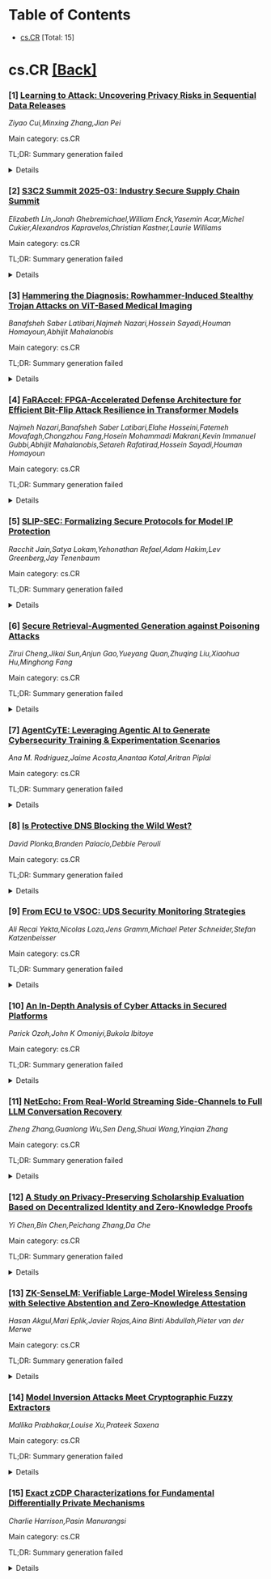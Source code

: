 <div id=toc></div>

# Table of Contents

- [cs.CR](#cs.CR) [Total: 15]


<div id='cs.CR'></div>

# cs.CR [[Back]](#toc)

### [1] [Learning to Attack: Uncovering Privacy Risks in Sequential Data Releases](https://arxiv.org/abs/2510.24807)
*Ziyao Cui,Minxing Zhang,Jian Pei*

Main category: cs.CR

TL;DR: Summary generation failed


<details>
  <summary>Details</summary>
Motivation: Motivation analysis unavailable

Method: Method extraction failed

Result: Result analysis unavailable

Conclusion: Conclusion extraction failed

Abstract: Privacy concerns have become increasingly critical in modern AI and data
science applications, where sensitive information is collected, analyzed, and
shared across diverse domains such as healthcare, finance, and mobility. While
prior research has focused on protecting privacy in a single data release, many
real-world systems operate under sequential or continuous data publishing,
where the same or related data are released over time. Such sequential
disclosures introduce new vulnerabilities, as temporal correlations across
releases may enable adversaries to infer sensitive information that remains
hidden in any individual release. In this paper, we investigate whether an
attacker can compromise privacy in sequential data releases by exploiting
dependencies between consecutive publications, even when each individual
release satisfies standard privacy guarantees. To this end, we propose a novel
attack model that captures these sequential dependencies by integrating a
Hidden Markov Model with a reinforcement learning-based bi-directional
inference mechanism. This enables the attacker to leverage both earlier and
later observations in the sequence to infer private information. We instantiate
our framework in the context of trajectory data, demonstrating how an adversary
can recover sensitive locations from sequential mobility datasets. Extensive
experiments on Geolife, Porto Taxi, and SynMob datasets show that our model
consistently outperforms baseline approaches that treat each release
independently. The results reveal a fundamental privacy risk inherent to
sequential data publishing, where individually protected releases can
collectively leak sensitive information when analyzed temporally. These
findings underscore the need for new privacy-preserving frameworks that
explicitly model temporal dependencies, such as time-aware differential privacy
or sequential data obfuscation strategies.

</details>


### [2] [S3C2 Summit 2025-03: Industry Secure Supply Chain Summit](https://arxiv.org/abs/2510.24920)
*Elizabeth Lin,Jonah Ghebremichael,William Enck,Yasemin Acar,Michel Cukier,Alexandros Kapravelos,Christian Kastner,Laurie Williams*

Main category: cs.CR

TL;DR: Summary generation failed


<details>
  <summary>Details</summary>
Motivation: Motivation analysis unavailable

Method: Method extraction failed

Result: Result analysis unavailable

Conclusion: Conclusion extraction failed

Abstract: Software supply chains, while providing immense economic and software
development value, are only as strong as their weakest link. Over the past
several years, there has been an exponential increase in cyberattacks
specifically targeting vulnerable links in critical software supply chains.
These attacks disrupt the day-to-day functioning and threaten the security of
nearly everyone on the internet, from billion-dollar companies and government
agencies to hobbyist open-source developers. The ever-evolving threat of
software supply chain attacks has garnered interest from both the software
industry and US government in improving software supply chain security. On
Thursday, March 6th, 2025, four researchers from the NSF-backed Secure Software
Supply Chain Center (S3C2) conducted a Secure Software Supply Chain Summit with
a diverse set of 18 practitioners from 17 organizations. The goals of the
Summit were: (1) to enable sharing between participants from different
industries regarding practical experiences and challenges with software supply
chain security; (2) to help form new collaborations; and (3) to learn about the
challenges facing participants to inform our future research directions. The
summit consisted of discussions of six topics relevant to the government
agencies represented, including software bill of materials (SBOMs); compliance;
malicious commits; build infrastructure; culture; and large language models
(LLMs) and security. For each topic of discussion, we presented a list of
questions to participants to spark conversation. In this report, we provide a
summary of the summit. The open questions and challenges that remained after
each topic are listed at the end of each topic's section, and the initial
discussion questions for each topic are provided in the appendix.

</details>


### [3] [Hammering the Diagnosis: Rowhammer-Induced Stealthy Trojan Attacks on ViT-Based Medical Imaging](https://arxiv.org/abs/2510.24976)
*Banafsheh Saber Latibari,Najmeh Nazari,Hossein Sayadi,Houman Homayoun,Abhijit Mahalanobis*

Main category: cs.CR

TL;DR: Summary generation failed


<details>
  <summary>Details</summary>
Motivation: Motivation analysis unavailable

Method: Method extraction failed

Result: Result analysis unavailable

Conclusion: Conclusion extraction failed

Abstract: Vision Transformers (ViTs) have emerged as powerful architectures in medical
image analysis, excelling in tasks such as disease detection, segmentation, and
classification. However, their reliance on large, attention-driven models makes
them vulnerable to hardware-level attacks. In this paper, we propose a novel
threat model referred to as Med-Hammer that combines the Rowhammer hardware
fault injection with neural Trojan attacks to compromise the integrity of
ViT-based medical imaging systems. Specifically, we demonstrate how malicious
bit flips induced via Rowhammer can trigger implanted neural Trojans, leading
to targeted misclassification or suppression of critical diagnoses (e.g.,
tumors or lesions) in medical scans. Through extensive experiments on benchmark
medical imaging datasets such as ISIC, Brain Tumor, and MedMNIST, we show that
such attacks can remain stealthy while achieving high attack success rates
about 82.51% and 92.56% in MobileViT and SwinTransformer, respectively. We
further investigate how architectural properties, such as model sparsity,
attention weight distribution, and the number of features of the layer, impact
attack effectiveness. Our findings highlight a critical and underexplored
intersection between hardware-level faults and deep learning security in
healthcare applications, underscoring the urgent need for robust defenses
spanning both model architectures and underlying hardware platforms.

</details>


### [4] [FaRAccel: FPGA-Accelerated Defense Architecture for Efficient Bit-Flip Attack Resilience in Transformer Models](https://arxiv.org/abs/2510.24985)
*Najmeh Nazari,Banafsheh Saber Latibari,Elahe Hosseini,Fatemeh Movafagh,Chongzhou Fang,Hosein Mohammadi Makrani,Kevin Immanuel Gubbi,Abhijit Mahalanobis,Setareh Rafatirad,Hossein Sayadi,Houman Homayoun*

Main category: cs.CR

TL;DR: Summary generation failed


<details>
  <summary>Details</summary>
Motivation: Motivation analysis unavailable

Method: Method extraction failed

Result: Result analysis unavailable

Conclusion: Conclusion extraction failed

Abstract: Forget and Rewire (FaR) methodology has demonstrated strong resilience
against Bit-Flip Attacks (BFAs) on Transformer-based models by obfuscating
critical parameters through dynamic rewiring of linear layers. However, the
application of FaR introduces non-negligible performance and memory overheads,
primarily due to the runtime modification of activation pathways and the lack
of hardware-level optimization. To overcome these limitations, we propose
FaRAccel, a novel hardware accelerator architecture implemented on FPGA,
specifically designed to offload and optimize FaR operations. FaRAccel
integrates reconfigurable logic for dynamic activation rerouting, and
lightweight storage of rewiring configurations, enabling low-latency inference
with minimal energy overhead. We evaluate FaRAccel across a suite of
Transformer models and demonstrate substantial reductions in FaR inference
latency and improvement in energy efficiency, while maintaining the robustness
gains of the original FaR methodology. To the best of our knowledge, this is
the first hardware-accelerated defense against BFAs in Transformers,
effectively bridging the gap between algorithmic resilience and efficient
deployment on real-world AI platforms.

</details>


### [5] [SLIP-SEC: Formalizing Secure Protocols for Model IP Protection](https://arxiv.org/abs/2510.24999)
*Racchit Jain,Satya Lokam,Yehonathan Refael,Adam Hakim,Lev Greenberg,Jay Tenenbaum*

Main category: cs.CR

TL;DR: Summary generation failed


<details>
  <summary>Details</summary>
Motivation: Motivation analysis unavailable

Method: Method extraction failed

Result: Result analysis unavailable

Conclusion: Conclusion extraction failed

Abstract: Large Language Models (LLMs) represent valuable intellectual property (IP),
reflecting significant investments in training data, compute, and expertise.
Deploying these models on partially trusted or insecure devices introduces
substantial risk of model theft, making it essential to design inference
protocols with provable security guarantees.
  We present the formal framework and security foundations of SLIP, a hybrid
inference protocol that splits model computation between a trusted and an
untrusted resource. We define and analyze the key notions of model
decomposition and hybrid inference protocols, and introduce formal properties
including safety, correctness, efficiency, and t-soundness. We construct secure
inference protocols based on additive decompositions of weight matrices,
combined with masking and probabilistic verification techniques. We prove that
these protocols achieve information-theoretic security against
honest-but-curious adversaries, and provide robustness against malicious
adversaries with negligible soundness error.
  This paper focuses on the theoretical underpinnings of SLIP: precise
definitions, formal protocols, and proofs of security. Empirical validation and
decomposition heuristics appear in the companion SLIP paper. Together, the two
works provide a complete account of securing LLM IP via hybrid inference,
bridging both practice and theory.

</details>


### [6] [Secure Retrieval-Augmented Generation against Poisoning Attacks](https://arxiv.org/abs/2510.25025)
*Zirui Cheng,Jikai Sun,Anjun Gao,Yueyang Quan,Zhuqing Liu,Xiaohua Hu,Minghong Fang*

Main category: cs.CR

TL;DR: Summary generation failed


<details>
  <summary>Details</summary>
Motivation: Motivation analysis unavailable

Method: Method extraction failed

Result: Result analysis unavailable

Conclusion: Conclusion extraction failed

Abstract: Large language models (LLMs) have transformed natural language processing
(NLP), enabling applications from content generation to decision support.
Retrieval-Augmented Generation (RAG) improves LLMs by incorporating external
knowledge but also introduces security risks, particularly from data poisoning,
where the attacker injects poisoned texts into the knowledge database to
manipulate system outputs. While various defenses have been proposed, they
often struggle against advanced attacks. To address this, we introduce RAGuard,
a detection framework designed to identify poisoned texts. RAGuard first
expands the retrieval scope to increase the proportion of clean texts, reducing
the likelihood of retrieving poisoned content. It then applies chunk-wise
perplexity filtering to detect abnormal variations and text similarity
filtering to flag highly similar texts. This non-parametric approach enhances
RAG security, and experiments on large-scale datasets demonstrate its
effectiveness in detecting and mitigating poisoning attacks, including strong
adaptive attacks.

</details>


### [7] [AgentCyTE: Leveraging Agentic AI to Generate Cybersecurity Training & Experimentation Scenarios](https://arxiv.org/abs/2510.25189)
*Ana M. Rodriguez,Jaime Acosta,Anantaa Kotal,Aritran Piplai*

Main category: cs.CR

TL;DR: Summary generation failed


<details>
  <summary>Details</summary>
Motivation: Motivation analysis unavailable

Method: Method extraction failed

Result: Result analysis unavailable

Conclusion: Conclusion extraction failed

Abstract: Designing realistic and adaptive networked threat scenarios remains a core
challenge in cybersecurity research and training, still requiring substantial
manual effort. While large language models (LLMs) show promise for automated
synthesis, unconstrained generation often yields configurations that fail
validation or execution. We present AgentCyTE, a framework integrating
LLM-based reasoning with deterministic, schema-constrained network emulation to
generate and refine executable threat environments. Through an agentic feedback
loop, AgentCyTE observes scenario outcomes, validates correctness, and
iteratively enhances realism and consistency. This hybrid approach preserves
LLM flexibility while enforcing structural validity, enabling scalable,
data-driven experimentation and reliable scenario generation for threat
modeling and adaptive cybersecurity training. Our framework can be accessed at:
https://github.com/AnantaaKotal/AgentCyTE

</details>


### [8] [Is Protective DNS Blocking the Wild West?](https://arxiv.org/abs/2510.25352)
*David Plonka,Branden Palacio,Debbie Perouli*

Main category: cs.CR

TL;DR: Summary generation failed


<details>
  <summary>Details</summary>
Motivation: Motivation analysis unavailable

Method: Method extraction failed

Result: Result analysis unavailable

Conclusion: Conclusion extraction failed

Abstract: We perform a passive measurement study investigating how a Protective DNS
service might perform in a Research & Education Network serving hundreds of
member institutions. Utilizing freely-available DNS blocklists consisting of
domain names deemed to be threats, we test hundreds of millions of users' real
DNS queries, observed over a week's time, to find which answers would be
blocked because they involve domain names that are potential threats. We find
the blocklists disorderly regarding their names, goals, transparency, and
provenance making them quite difficult to compare. Consequently, these
Protective DNS underpinnings lack organized oversight, presenting challenges
and risks in operation at scale.

</details>


### [9] [From ECU to VSOC: UDS Security Monitoring Strategies](https://arxiv.org/abs/2510.25375)
*Ali Recai Yekta,Nicolas Loza,Jens Gramm,Michael Peter Schneider,Stefan Katzenbeisser*

Main category: cs.CR

TL;DR: Summary generation failed


<details>
  <summary>Details</summary>
Motivation: Motivation analysis unavailable

Method: Method extraction failed

Result: Result analysis unavailable

Conclusion: Conclusion extraction failed

Abstract: Increasing complexity and connectivity of modern vehicles have heightened
their vulnerability to cyberattacks. This paper addresses security challenges
associated with the Unified Diagnostic Services (UDS) protocol, a critical
communication framework for vehicle diagnostics in the automotive industry. We
present security monitoring strategies for the UDS protocol that leverage
in-vehicle logging and remote analysis through a Vehicle Security Operations
Center (VSOC). Our approach involves specifying security event logging
requirements, contextual data collection, and the development of detection
strategies aimed at identifying UDS attack scenarios. By applying these
strategies to a comprehensive taxonomy of UDS attack techniques, we demonstrate
that our detection methods cover a wide range of potential attack vectors.
Furthermore, we assess the adequacy of current AUTOSAR standardized security
events in supporting UDS attack detection, identifying gaps in the current
standard. This work enhances the understanding of vehicle security monitoring
and provides an example for developing robust cybersecurity measures in
automotive communication protocols.

</details>


### [10] [An In-Depth Analysis of Cyber Attacks in Secured Platforms](https://arxiv.org/abs/2510.25470)
*Parick Ozoh,John K Omoniyi,Bukola Ibitoye*

Main category: cs.CR

TL;DR: Summary generation failed


<details>
  <summary>Details</summary>
Motivation: Motivation analysis unavailable

Method: Method extraction failed

Result: Result analysis unavailable

Conclusion: Conclusion extraction failed

Abstract: There is an increase in global malware threats. To address this, an
encryption-type ransomware has been introduced on the Android operating system.
The challenges associated with malicious threats in phone use have become a
pressing issue in mobile communication, disrupting user experiences and posing
significant privacy threats. This study surveys commonly used machine learning
techniques for detecting malicious threats in phones and examines their
performance. The majority of past research focuses on customer feedback and
reviews, with concerns that people might create false reviews to promote or
devalue products and services for personal gain. Hence, the development of
techniques for detecting malicious threats using machine learning has been a
key focus. This paper presents a comprehensive comparative study of current
research on the issue of malicious threats and methods for tackling these
challenges. Nevertheless, a huge amount of information is required by these
methods, presenting a challenge for developing robust, specialized automated
anti-malware systems. This research describes the Android Applications dataset,
and the accuracy of the techniques is measured using the accuracy levels of the
metrics employed in this study.

</details>


### [11] [NetEcho: From Real-World Streaming Side-Channels to Full LLM Conversation Recovery](https://arxiv.org/abs/2510.25472)
*Zheng Zhang,Guanlong Wu,Sen Deng,Shuai Wang,Yinqian Zhang*

Main category: cs.CR

TL;DR: Summary generation failed


<details>
  <summary>Details</summary>
Motivation: Motivation analysis unavailable

Method: Method extraction failed

Result: Result analysis unavailable

Conclusion: Conclusion extraction failed

Abstract: In the rapidly expanding landscape of Large Language Model (LLM)
applications, real-time output streaming has become the dominant interaction
paradigm. While this enhances user experience, recent research reveals that it
exposes a non-trivial attack surface through network side-channels. Adversaries
can exploit patterns in encrypted traffic to infer sensitive information and
reconstruct private conversations. In response, LLM providers and third-party
services are deploying defenses such as traffic padding and obfuscation to
mitigate these vulnerabilities.
  This paper starts by presenting a systematic analysis of contemporary
side-channel defenses in mainstream LLM applications, with a focus on services
from vendors like OpenAI and DeepSeek. We identify and examine seven
representative deployment scenarios, each incorporating active/passive
mitigation techniques. Despite these enhanced security measures, our
investigation uncovers significant residual information that remains vulnerable
to leakage within the network traffic.
  Building on this discovery, we introduce NetEcho, a novel, LLM-based
framework that comprehensively unleashes the network side-channel risks of
today's LLM applications. NetEcho is designed to recover entire conversations
-- including both user prompts and LLM responses -- directly from encrypted
network traffic. It features a deliberate design that ensures high-fidelity
text recovery, transferability across different deployment scenarios, and
moderate operational cost. In our evaluations on medical and legal applications
built upon leading models like DeepSeek-v3 and GPT-4o, NetEcho can recover avg
$\sim$70\% information of each conversation, demonstrating a critical
limitation in current defense mechanisms. We conclude by discussing the
implications of our findings and proposing future directions for augmenting
network traffic security.

</details>


### [12] [A Study on Privacy-Preserving Scholarship Evaluation Based on Decentralized Identity and Zero-Knowledge Proofs](https://arxiv.org/abs/2510.25477)
*Yi Chen,Bin Chen,Peichang Zhang,Da Che*

Main category: cs.CR

TL;DR: Summary generation failed


<details>
  <summary>Details</summary>
Motivation: Motivation analysis unavailable

Method: Method extraction failed

Result: Result analysis unavailable

Conclusion: Conclusion extraction failed

Abstract: Traditional centralized scholarship evaluation processes typically require
students to submit detailed academic records and qualification information,
which exposes them to risks of data leakage and misuse, making it difficult to
simultaneously ensure privacy protection and transparent auditability. To
address these challenges, this paper proposes a scholarship evaluation system
based on Decentralized Identity (DID) and Zero-Knowledge Proofs (ZKP). The
system aggregates multidimensional ZKPs off-chain, and smart contracts verify
compliance with evaluation criteria without revealing raw scores or
computational details. Experimental results demonstrate that the proposed
solution not only automates the evaluation efficiently but also maximally
preserves student privacy and data integrity, offering a practical and
trustworthy technical paradigm for higher education scholarship programs.

</details>


### [13] [ZK-SenseLM: Verifiable Large-Model Wireless Sensing with Selective Abstention and Zero-Knowledge Attestation](https://arxiv.org/abs/2510.25677)
*Hasan Akgul,Mari Eplik,Javier Rojas,Aina Binti Abdullah,Pieter van der Merwe*

Main category: cs.CR

TL;DR: Summary generation failed


<details>
  <summary>Details</summary>
Motivation: Motivation analysis unavailable

Method: Method extraction failed

Result: Result analysis unavailable

Conclusion: Conclusion extraction failed

Abstract: ZK-SenseLM is a secure and auditable wireless sensing framework that pairs a
large-model encoder for Wi-Fi channel state information (and optionally mmWave
radar or RFID) with a policy-grounded decision layer and end-to-end
zero-knowledge proofs of inference. The encoder uses masked spectral
pretraining with phase-consistency regularization, plus a light cross-modal
alignment that ties RF features to compact, human-interpretable policy tokens.
To reduce unsafe actions under distribution shift, we add a calibrated
selective-abstention head; the chosen risk-coverage operating point is
registered and bound into the proof. We implement a four-stage proving
pipeline: (C1) feature sanity and commitment, (C2) threshold and version
binding, (C3) time-window binding, and (C4) PLONK-style proofs that the
quantized network, given the committed window, produced the logged action and
confidence. Micro-batched proving amortizes cost across adjacent windows, and a
gateway option offloads proofs from low-power devices. The system integrates
with differentially private federated learning and on-device personalization
without weakening verifiability: model hashes and the registered threshold are
part of each public statement. Across activity, presence or intrusion,
respiratory proxy, and RF fingerprinting tasks, ZK-SenseLM improves macro-F1
and calibration, yields favorable coverage-risk curves under perturbations, and
rejects tamper and replay with compact proofs and fast verification.

</details>


### [14] [Model Inversion Attacks Meet Cryptographic Fuzzy Extractors](https://arxiv.org/abs/2510.25687)
*Mallika Prabhakar,Louise Xu,Prateek Saxena*

Main category: cs.CR

TL;DR: Summary generation failed


<details>
  <summary>Details</summary>
Motivation: Motivation analysis unavailable

Method: Method extraction failed

Result: Result analysis unavailable

Conclusion: Conclusion extraction failed

Abstract: Model inversion attacks pose an open challenge to privacy-sensitive
applications that use machine learning (ML) models. For example, face
authentication systems use modern ML models to compute embedding vectors from
face images of the enrolled users and store them. If leaked, inversion attacks
can accurately reconstruct user faces from the leaked vectors. There is no
systematic characterization of properties needed in an ideal defense against
model inversion, even for the canonical example application of a face
authentication system susceptible to data breaches, despite a decade of
best-effort solutions.
  In this paper, we formalize the desired properties of a provably strong
defense against model inversion and connect it, for the first time, to the
cryptographic concept of fuzzy extractors. We further show that existing fuzzy
extractors are insecure for use in ML-based face authentication. We do so
through a new model inversion attack called PIPE, which achieves a success rate
of over 89% in most cases against prior schemes. We then propose L2FE-Hash, the
first candidate fuzzy extractor which supports standard Euclidean distance
comparators as needed in many ML-based applications, including face
authentication. We formally characterize its computational security guarantees,
even in the extreme threat model of full breach of stored secrets, and
empirically show its usable accuracy in face authentication for practical face
distributions. It offers attack-agnostic security without requiring any
re-training of the ML model it protects. Empirically, it nullifies both prior
state-of-the-art inversion attacks as well as our new PIPE attack.

</details>


### [15] [Exact zCDP Characterizations for Fundamental Differentially Private Mechanisms](https://arxiv.org/abs/2510.25746)
*Charlie Harrison,Pasin Manurangsi*

Main category: cs.CR

TL;DR: Summary generation failed


<details>
  <summary>Details</summary>
Motivation: Motivation analysis unavailable

Method: Method extraction failed

Result: Result analysis unavailable

Conclusion: Conclusion extraction failed

Abstract: Zero-concentrated differential privacy (zCDP) is a variant of differential
privacy (DP) that is widely used partly thanks to its nice composition
property. While a tight conversion from $\epsilon$-DP to zCDP exists for the
worst-case mechanism, many common algorithms satisfy stronger guarantees. In
this work, we derive tight zCDP characterizations for several fundamental
mechanisms. We prove that the tight zCDP bound for the $\epsilon$-DP Laplace
mechanism is exactly $\epsilon + e^{-\epsilon} - 1$, confirming a recent
conjecture by Wang (2022). We further provide tight bounds for the discrete
Laplace mechanism, $k$-Randomized Response (for $k \leq 6$), and RAPPOR.
Lastly, we also provide a tight zCDP bound for the worst case bounded range
mechanism.

</details>
